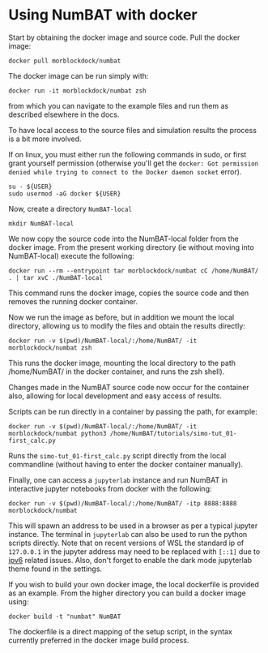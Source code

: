 Using NumBAT with docker
========================

Start by obtaining the docker image and source code. Pull the docker image:

~~~~~~~~~~~~~~~~~~~~~~~~~~~~~~~~~~~~~~~~~~~~~~~~~~~~~~~~~~~~~~~~~~~~~~~~~~~~~~~~
docker pull morblockdock/numbat
~~~~~~~~~~~~~~~~~~~~~~~~~~~~~~~~~~~~~~~~~~~~~~~~~~~~~~~~~~~~~~~~~~~~~~~~~~~~~~~~

The docker image can be run simply with:

~~~~~~~~~~~~~~~~~~~~~~~~~~~~~~~~~~~~~~~~~~~~~~~~~~~~~~~~~~~~~~~~~~~~~~~~~~~~~~~~
docker run -it morblockdock/numbat zsh
~~~~~~~~~~~~~~~~~~~~~~~~~~~~~~~~~~~~~~~~~~~~~~~~~~~~~~~~~~~~~~~~~~~~~~~~~~~~~~~~

from which you can navigate to the example files and run them as described
elsewhere in the docs.

 

To have local access to the source files and simulation results the process is a
bit more involved.

If on linux, you must either run the following commands in sudo, or first grant yourself permission (otherwise you'll get the
`docker: Got permission denied while trying to connect to the Docker daemon socket` error).

~~~~~~~~~~~~~~~~~~~~~~~~~~~~~~~~~~~~~~~~~~~~~~~~~~~~~~~~~~~~~~~~~~~~~~~~~~~~~~~~
su - ${USER}
sudo usermod -aG docker ${USER}
~~~~~~~~~~~~~~~~~~~~~~~~~~~~~~~~~~~~~~~~~~~~~~~~~~~~~~~~~~~~~~~~~~~~~~~~~~~~~~~~

Now, create a directory `NumBAT-local`

~~~~~~~~~~~~~~~~~~~~~~~~~~~~~~~~~~~~~~~~~~~~~~~~~~~~~~~~~~~~~~~~~~~~~~~~~~~~~~~~
mkdir NumBAT-local
~~~~~~~~~~~~~~~~~~~~~~~~~~~~~~~~~~~~~~~~~~~~~~~~~~~~~~~~~~~~~~~~~~~~~~~~~~~~~~~~

We now copy the source code into the NumBAT-local folder from the docker image. From the present working directory (ie without moving into NumBAT-local) execute the following:

~~~~~~~~~~~~~~~~~~~~~~~~~~~~~~~~~~~~~~~~~~~~~~~~~~~~~~~~~~~~~~~~~~~~~~~~~~~~~~~~
docker run --rm --entrypoint tar morblockdock/numbat cC /home/NumBAT/ . | tar xvC ./NumBAT-local
~~~~~~~~~~~~~~~~~~~~~~~~~~~~~~~~~~~~~~~~~~~~~~~~~~~~~~~~~~~~~~~~~~~~~~~~~~~~~~~~

This command runs the docker image, copies the source code and then removes the
running docker container. 

Now we run the image as before, but in addition we mount the local directory,
allowing us to modify the files and obtain the results directly:

~~~~~~~~~~~~~~~~~~~~~~~~~~~~~~~~~~~~~~~~~~~~~~~~~~~~~~~~~~~~~~~~~~~~~~~~~~~~~~~~
docker run -v $(pwd)/NumBAT-local/:/home/NumBAT/ -it morblockdock/numbat zsh
~~~~~~~~~~~~~~~~~~~~~~~~~~~~~~~~~~~~~~~~~~~~~~~~~~~~~~~~~~~~~~~~~~~~~~~~~~~~~~~~

This runs the docker image, mounting the local directory to the path
/home/NumBAT/ in the docker container, and runs the zsh shell).

Changes made in the NumBAT source code now occur for the container also,
allowing for local development and easy access of results.

Scripts can be run directly in a container by passing the path, for
example:

~~~~~~~~~~~~~~~~~~~~~~~~~~~~~~~~~~~~~~~~~~~~~~~~~~~~~~~~~~~~~~~~~~~~~~~~~~~~~~~~
docker run -v $(pwd)/NumBAT-local/:/home/NumBAT/ -it morblockdock/numbat python3 /home/NumBAT/tutorials/simo-tut_01-first_calc.py
~~~~~~~~~~~~~~~~~~~~~~~~~~~~~~~~~~~~~~~~~~~~~~~~~~~~~~~~~~~~~~~~~~~~~~~~~~~~~~~~

Runs the `simo-tut_01-first_calc.py` script directly from the local commandline
(without having to enter the docker container manually).

Finally, one can access a `jupyterlab` instance and run NumBAT in interactive jupyter notebooks from docker with the following:

~~~~~~~~~~~~~~~~~~~~~~~~~~~~~~~~~~~~~~~~~~~~~~~~~~~~~~~~~~~~~~~~~~~~~~~~~~~~~~~~
docker run -v $(pwd)/NumBAT-local/:/home/NumBAT/ -itp 8888:8888 morblockdock/numbat
~~~~~~~~~~~~~~~~~~~~~~~~~~~~~~~~~~~~~~~~~~~~~~~~~~~~~~~~~~~~~~~~~~~~~~~~~~~~~~~~

This will spawn an address to be used in a browser as per a typical jupyter instance. The terminal in `jupyterlab` can also be used to run the python scripts directly. Note that on recent versions of WSL the standard ip of `127.0.0.1` in the jupyter address may need to be replaced with `[::1]` due to [ipv6](https://github.com/microsoft/WSL/issues/4983) related issues. Also, don't forget to enable the dark mode jupyterlab theme found in the settings.

If you wish to build your own docker image, the local dockerfile
is provided as an example. From the higher directory you can build a docker
image using:

~~~~~~~~~~~~~~~~~~~~~~~~~~~~~~~~~~~~~~~~~~~~~~~~~~~~~~~~~~~~~~~~~~~~~~~~~~~~~~~~
docker build -t "numbat" NumBAT
~~~~~~~~~~~~~~~~~~~~~~~~~~~~~~~~~~~~~~~~~~~~~~~~~~~~~~~~~~~~~~~~~~~~~~~~~~~~~~~~

The dockerfile is a direct mapping of the setup script, in the syntax
currently preferred in the docker image build process.